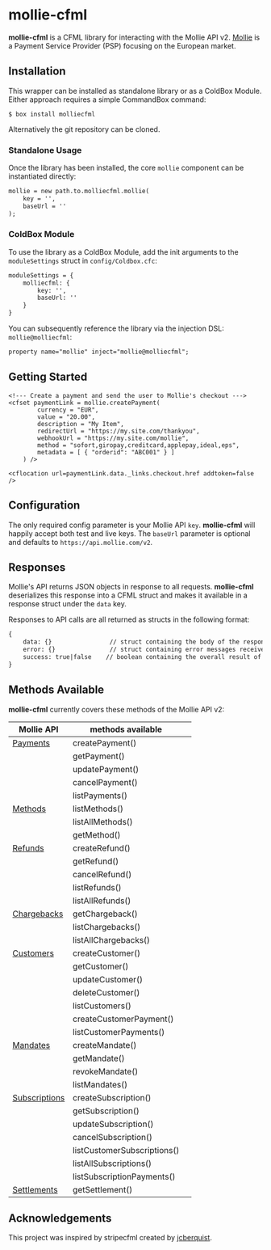 # mollie-cfml

**mollie-cfml** is a CFML library for interacting with the Mollie API v2. [Mollie](https://mollie.com) is a Payment Service Provider (PSP) focusing on the European market.

## Installation
This wrapper can be installed as standalone library or as a ColdBox Module. Either approach requires a simple CommandBox command:

```
$ box install molliecfml
```

Alternatively the git repository can be cloned.

### Standalone Usage

Once the library has been installed, the core `mollie` component can be instantiated directly:

```cfc
mollie = new path.to.molliecfml.mollie(
    key = '',
    baseUrl = ''
);
```

### ColdBox Module

To use the library as a ColdBox Module, add the init arguments to the `moduleSettings` struct in `config/Coldbox.cfc`:

```cfc
moduleSettings = {
    molliecfml: {
        key: '',
        baseUrl: ''
    }
}
```

You can subsequently reference the library via the injection DSL: `mollie@molliecfml`:

```cfc
property name="mollie" inject="mollie@molliecfml";
```

## Getting Started

```
<!--- Create a payment and send the user to Mollie's checkout --->
<cfset paymentLink = mollie.createPayment(
        currency = "EUR",
        value = "20.00",
        description = "My Item",
        redirectUrl = "https://my.site.com/thankyou",
        webhookUrl = "https://my.site.com/mollie",
        method = "sofort,giropay,creditcard,applepay,ideal,eps",
        metadata = [ { "orderid": "ABC001" } ]
    ) />

<cflocation url=paymentLink.data._links.checkout.href addtoken=false />    
```

## Configuration

The only required config parameter is your Mollie API `key`. **mollie-cfml** will happily accept both test and live keys.
The `baseUrl` parameter is optional and defaults to `https://api.mollie.com/v2`. 


## Responses

Mollie's API returns JSON objects in response to all requests. **mollie-cfml** deserializes this response into a CFML struct and makes it available in a response struct under the `data` key.

Responses to API calls are all returned as structs in the following format:

```cfc
{
    data: {}                // struct containing the body of the response
    error: {}               // struct containing error messages received
    success: true|false    // boolean containing the overall result of the request
}
```
## Methods Available

**mollie-cfml** currently covers these methods of the Mollie API v2:


| Mollie API    | methods available           |   |
|---------------|-----------------------------|---|
| [Payments](https://docs.mollie.com/reference/v2/payments-api/overview)      | createPayment()             |   |
|               | getPayment()                |   |
|               | updatePayment()             |   |
|               | cancelPayment()             |   |
|               | listPayments()              |   |
| [Methods](https://docs.mollie.com/reference/v2/methods-api/overview)       | listMethods()               |   |
|               | listAllMethods()            |   |
|               | getMethod()                 |   |
| [Refunds](https://docs.mollie.com/reference/v2/refunds-api/overview)       | createRefund()              |   |
|               | getRefund()                 |   |
|               | cancelRefund()              |   |
|               | listRefunds()               |   |
|               | listAllRefunds()            |   |
| [Chargebacks](https://docs.mollie.com/reference/v2/chargebacks-api/overview)   | getChargeback()             |   |
|               | listChargebacks()           |   |
|               | listAllChargebacks()        |   |
| [Customers](https://docs.mollie.com/reference/v2/customers-api/overview)     | createCustomer()            |   |
|               | getCustomer()               |   |
|               | updateCustomer()            |   |
|               | deleteCustomer()            |   |
|               | listCustomers()             |   |
|               | createCustomerPayment()     |   |
|               | listCustomerPayments()      |   |
| [Mandates](https://docs.mollie.com/reference/v2/mandates-api/overview)      | createMandate()             |   |
|               | getMandate()                |   |
|               | revokeMandate()             |   |
|               | listMandates()              |   |
| [Subscriptions](https://docs.mollie.com/reference/v2/subscriptions-api/overview) | createSubscription()        |   |
|               | getSubscription()           |   |
|               | updateSubscription()        |   |
|               | cancelSubscription()        |   |
|               | listCustomerSubscriptions() |   |
|               | listAllSubscriptions()      |   |
|               | listSubscriptionPayments()  |   |
| [Settlements](https://docs.mollie.com/reference/v2/settlements-api/overview)   | getSettlement()             |   |


## Acknowledgements

This project was inspired by stripecfml created by [jcberquist](https://github.com/jcberquist).